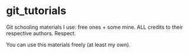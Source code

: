 # git_tutorials

Git schooling materials I use: free ones + some mine. ALL credits to their respective authors. Respect.

You can use this materials freely (at least my own).

